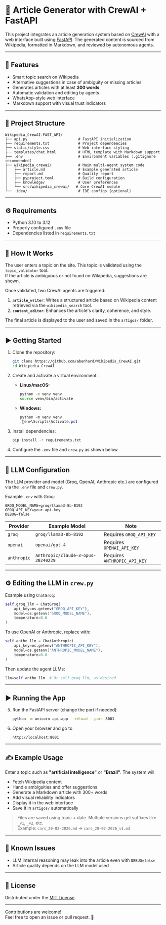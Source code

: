 # 🧠 Article Generator with CrewAI + FastAPI

This project integrates an article generation system based on [CrewAI](https://github.com/joaomdmoura/crewai) with a web interface built using [FastAPI](https://fastapi.tiangolo.com/). The generated content is sourced from Wikipedia, formatted in Markdown, and reviewed by autonomous agents.

---

## 🚀 Features

- Smart topic search on Wikipedia  
- Alternative suggestions in case of ambiguity or missing articles  
- Generates articles with at least **300 words**  
- Automatic validation and editing by agents  
- WhatsApp-style web interface  
- Markdown support with visual trust indicators  

---

## 📁 Project Structure

```
Wikipedia_CrewAI-FAST_API/
├── api.py                       # FastAPI initialization
├── requirements.txt             # Project dependencies
├── static/style.css             # Web interface styling
├── templates/chat.html          # HTML template with Markdown support
├── .env                         # Environment variables (.gitignore recommended)
├── wikipedia_crewai/            # Main multi-agent system code
│   ├── article.md               # Example generated article
│   ├── report.md                # Quality report
│   ├── pyproject.toml           # Build configuration
│   ├── knowledge/               # User preferences
│   └── src/wikipedia_crewai/   # Core CrewAI module
└── .idea/                       # IDE configs (optional)
```

---

## ⚙️ Requirements

- Python 3.10 to 3.12  
- Properly configured `.env` file  
- Dependencies listed in `requirements.txt`

---

## 🧠 How It Works

The user enters a topic on the site. This topic is validated using the `topic_validator` tool.  
If the article is ambiguous or not found on Wikipedia, suggestions are shown.

Once validated, two CrewAI agents are triggered:

1. **`article_writer`**: Writes a structured article based on Wikipedia content retrieved via the `wikipedia_search` tool.
2. **`content_editor`**: Enhances the article's clarity, coherence, and style.

The final article is displayed to the user and saved in the `artigos/` folder.

---

## ▶️ Getting Started

1. Clone the repository:
   ```bash
   git clone https://github.com/abenhard/Wikipedia_CrewAI.git
   cd Wikipedia_CrewAI
   ```

2. Create and activate a virtual environment:

   - **Linux/macOS:**
     ```bash
     python -m venv venv
     source venv/bin/activate
     ```

   - **Windows:**
     ```powershell
     python -m venv venv
     .env\Scripts\Activate.ps1
     ```

3. Install dependencies:
   ```bash
   pip install -r requirements.txt
   ```

4. Configure the `.env` file and `crew.py` as shown below.

---

## 🧩 LLM Configuration

The LLM provider and model (Groq, OpenAI, Anthropic etc.) are configured via the `.env` file and `crew.py`.

Example `.env` with Groq:
```env
GROQ_MODEL_NAME=groq/llama3-8b-8192
GROQ_API_KEY=your-api-key
DEBUG=false
```

| Provider    | Example Model                        | Note                         |
|-------------|--------------------------------------|------------------------------|
| `groq`      | `groq/llama3-8b-8192`                | Requires `GROQ_API_KEY`      |
| `openai`    | `openai/gpt-4`                       | Requires `OPENAI_API_KEY`    |
| `anthropic` | `anthropic/claude-3-opus-20240229`   | Requires `ANTHROPIC_API_KEY` |

---

## ⚙️ Editing the LLM in `crew.py`

Example using `ChatGroq`:

```python
self.groq_llm = ChatGroq(
    api_key=os.getenv("GROQ_API_KEY"),
    model=os.getenv("GROQ_MODEL_NAME"),
    temperature=0.6
)
```

To use OpenAI or Anthropic, replace with:

```python
self.antho_llm = ChatAnthropic(
    api_key=os.getenv("ANTHROPIC_API_KEY"),
    model=os.getenv("ANTHROPIC_MODEL_NAME"),
    temperature=0.6
)
```

Then update the agent LLMs:

```python
llm=self.antho_llm  # Or self.groq_llm, as desired
```

---

## ▶️ Running the App

5. Run the FastAPI server (change the port if needed):
   ```bash
   python -m uvicorn api:app --reload --port 8001
   ```

6. Open your browser and go to:
   ```
   http://localhost:8001
   ```

---

## ✍️ Example Usage

Enter a topic such as **"artificial intelligence"** or **"Brazil"**. The system will:

- Fetch Wikipedia content  
- Handle ambiguities and offer suggestions  
- Generate a Markdown article with 300+ words  
- Add visual reliability indicators  
- Display it in the web interface  
- Save it in `artigos/` automatically

> Files are saved using topic + date. Multiple versions get suffixes like `_v1`, `_v2`, etc.  
> Example: `cars_20-02-2026.md` → `cars_20-02-2026_v1.md`

---

## 🐞 Known Issues

- LLM internal reasoning may leak into the article even with `DEBUG=false`  
- Article quality depends on the LLM model used  

---

## 📄 License

Distributed under the [MIT License](LICENSE).

---

Contributions are welcome!  
Feel free to open an issue or pull request. 🚀